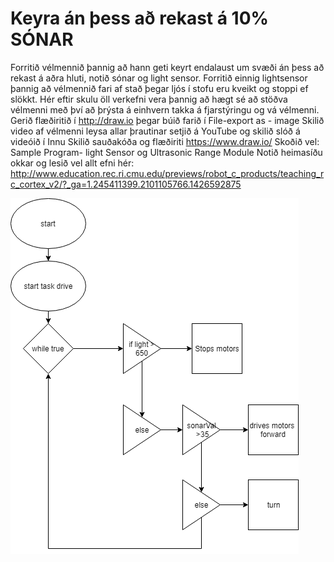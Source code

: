 # Keyra án þess að rekast á 10% SÓNAR

Forritið vélmennið þannig að hann geti keyrt  endalaust um svæði án þess að rekast á aðra hluti, notið sónar og light sensor.  Forritið einnig lightsensor þannig að vélmennið fari af stað þegar ljós í stofu eru kveikt og stoppi ef slökkt.
Hér eftir skulu öll verkefni vera þannig að hægt sé að stöðva vélmenni með því að þrýsta á einhvern takka á fjarstýringu og vá vélmenni.
Gerið flæðiritið í http://draw.io þegar búið farið í  File-export as - image
Skilið video af vélmenni leysa allar þrautinar setjið á YouTube og skilið slóð á videóið í Innu
Skilið sauðakóða og flæðiriti https://www.draw.io/
Skoðið vel: Sample Program- light Sensor og Ultrasonic Range Module
Notið heimasíðu okkar og lesið vel allt efni hér: http://www.education.rec.ri.cmu.edu/previews/robot_c_products/teaching_rc_cortex_v2/?_ga=1.245411399.2101105766.1426592875

![asdf](https://github.com/robertatli/rob2a/blob/master/verkefni4/Flowchart.png)
